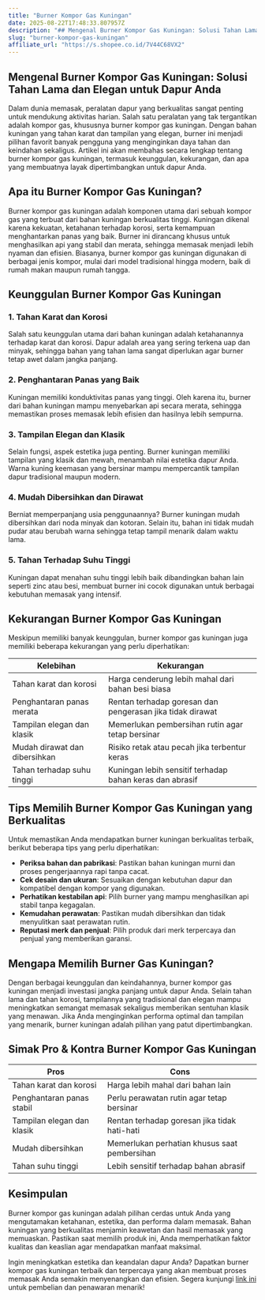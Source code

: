 ```yaml
---
title: "Burner Kompor Gas Kuningan"
date: 2025-08-22T17:48:33.807957Z
description: "## Mengenal Burner Kompor Gas Kuningan: Solusi Tahan Lama dan Elegan untuk Dapur Anda..."
slug: "burner-kompor-gas-kuningan"
affiliate_url: "https://s.shopee.co.id/7V44C68VX2"
---
```

## Mengenal Burner Kompor Gas Kuningan: Solusi Tahan Lama dan Elegan untuk Dapur Anda

Dalam dunia memasak, peralatan dapur yang berkualitas sangat penting untuk mendukung aktivitas harian. Salah satu peralatan yang tak tergantikan adalah kompor gas, khususnya burner kompor gas kuningan. Dengan bahan kuningan yang tahan karat dan tampilan yang elegan, burner ini menjadi pilihan favorit banyak pengguna yang menginginkan daya tahan dan keindahan sekaligus. Artikel ini akan membahas secara lengkap tentang burner kompor gas kuningan, termasuk keunggulan, kekurangan, dan apa yang membuatnya layak dipertimbangkan untuk dapur Anda.

## Apa itu Burner Kompor Gas Kuningan?

Burner kompor gas kuningan adalah komponen utama dari sebuah kompor gas yang terbuat dari bahan kuningan berkualitas tinggi. Kuningan dikenal karena kekuatan, ketahanan terhadap korosi, serta kemampuan menghantarkan panas yang baik. Burner ini dirancang khusus untuk menghasilkan api yang stabil dan merata, sehingga memasak menjadi lebih nyaman dan efisien. Biasanya, burner kompor gas kuningan digunakan di berbagai jenis kompor, mulai dari model tradisional hingga modern, baik di rumah makan maupun rumah tangga.

## Keunggulan Burner Kompor Gas Kuningan

### 1. Tahan Karat dan Korosi  
Salah satu keunggulan utama dari bahan kuningan adalah ketahanannya terhadap karat dan korosi. Dapur adalah area yang sering terkena uap dan minyak, sehingga bahan yang tahan lama sangat diperlukan agar burner tetap awet dalam jangka panjang.

### 2. Penghantaran Panas yang Baik  
Kuningan memiliki konduktivitas panas yang tinggi. Oleh karena itu, burner dari bahan kuningan mampu menyebarkan api secara merata, sehingga memastikan proses memasak lebih efisien dan hasilnya lebih sempurna.

### 3. Tampilan Elegan dan Klasik  
Selain fungsi, aspek estetika juga penting. Burner kuningan memiliki tampilan yang klasik dan mewah, menambah nilai estetika dapur Anda. Warna kuning keemasan yang bersinar mampu mempercantik tampilan dapur tradisional maupun modern.

### 4. Mudah Dibersihkan dan Dirawat  
Berniat memperpanjang usia penggunaannya? Burner kuningan mudah dibersihkan dari noda minyak dan kotoran. Selain itu, bahan ini tidak mudah pudar atau berubah warna sehingga tetap tampil menarik dalam waktu lama.

### 5. Tahan Terhadap Suhu Tinggi  
Kuningan dapat menahan suhu tinggi lebih baik dibandingkan bahan lain seperti zinc atau besi, membuat burner ini cocok digunakan untuk berbagai kebutuhan memasak yang intensif.

## Kekurangan Burner Kompor Gas Kuningan

Meskipun memiliki banyak keunggulan, burner kompor gas kuningan juga memiliki beberapa kekurangan yang perlu diperhatikan:

| Kelebihan                                               | Kekurangan                                                 |
|---------------------------------------------------------|--------------------------------------------------------------|
| Tahan karat dan korosi                                | Harga cenderung lebih mahal dari bahan besi biasa        |
| Penghantaran panas merata                              | Rentan terhadap goresan dan pengerasan jika tidak dirawat |
| Tampilan elegan dan klasik                             | Memerlukan pembersihan rutin agar tetap bersinar         |
| Mudah dirawat dan dibersihkan                         | Risiko retak atau pecah jika terbentur keras             |
| Tahan terhadap suhu tinggi                            | Kuningan lebih sensitif terhadap bahan keras dan abrasif  |

## Tips Memilih Burner Kompor Gas Kuningan yang Berkualitas

Untuk memastikan Anda mendapatkan burner kuningan berkualitas terbaik, berikut beberapa tips yang perlu diperhatikan:

- **Periksa bahan dan pabrikasi**: Pastikan bahan kuningan murni dan proses pengerjaannya rapi tanpa cacat.
- **Cek desain dan ukuran**: Sesuaikan dengan kebutuhan dapur dan kompatibel dengan kompor yang digunakan.
- **Perhatikan kestabilan api**: Pilih burner yang mampu menghasilkan api stabil tanpa kegagalan.
- **Kemudahan perawatan**: Pastikan mudah dibersihkan dan tidak menyulitkan saat perawatan rutin.
- **Reputasi merk dan penjual**: Pilih produk dari merk terpercaya dan penjual yang memberikan garansi.

## Mengapa Memilih Burner Gas Kuningan?

Dengan berbagai keunggulan dan keindahannya, burner kompor gas kuningan menjadi investasi jangka panjang untuk dapur Anda. Selain tahan lama dan tahan korosi, tampilannya yang tradisional dan elegan mampu meningkatkan semangat memasak sekaligus memberikan sentuhan klasik yang menawan. Jika Anda menginginkan performa optimal dan tampilan yang menarik, burner kuningan adalah pilihan yang patut dipertimbangkan.

## Simak Pro & Kontra Burner Kompor Gas Kuningan

| **Pros** | **Cons** |
|------------|----------|
| Tahan karat dan korosi | Harga lebih mahal dari bahan lain |
| Penghantaran panas stabil | Perlu perawatan rutin agar tetap bersinar |
| Tampilan elegan dan klasik | Rentan terhadap goresan jika tidak hati-hati |
| Mudah dibersihkan | Memerlukan perhatian khusus saat pembersihan |
| Tahan suhu tinggi | Lebih sensitif terhadap bahan abrasif |

## Kesimpulan

Burner kompor gas kuningan adalah pilihan cerdas untuk Anda yang mengutamakan ketahanan, estetika, dan performa dalam memasak. Bahan kuningan yang berkualitas menjamin keawetan dan hasil memasak yang memuaskan. Pastikan saat memilih produk ini, Anda memperhatikan faktor kualitas dan keaslian agar mendapatkan manfaat maksimal.

Ingin meningkatkan estetika dan keandalan dapur Anda? Dapatkan burner kompor gas kuningan terbaik dan terpercaya yang akan membuat proses memasak Anda semakin menyenangkan dan efisien. Segera kunjungi [link ini](https://s.shopee.co.id/7V44C68VX2) untuk pembelian dan penawaran menarik!